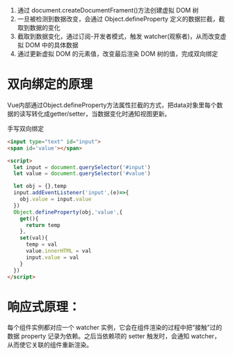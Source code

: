  1. 通过 document.createDocumentFrament()方法创建虚拟 DOM 树
 2. 一旦被检测到数据改变，会通过 Object.defineProperty 定义的数据拦截，截取到数据的变化
 3. 截取到数据变化，通过订阅-开发者模式，触发 watcher(观察者)，从而改变虚拟 DOM 中的具体数据
 4. 通过更新虚拟 DOM 的元素值，改变最后渲染 DOM 树的值，完成双向绑定

# 双向绑定的原理
Vue内部通过Object.defineProperty方法属性拦截的方式，把data对象里每个数据的读写转化成getter/setter，当数据变化时通知视图更新。

手写双向绑定
```html
<input type="text" id="input">
<span id='value'></span>

<script>
  let input = document.querySelector('#input')
  let value = document.querySelector('#value')

  let obj = {},temp
  input.addEventListener('input',(e)=>{
    obj.value = input.value
  })
  Object.defineProperty(obj,'value',{
    get(){
      return temp
    },
    set(val){
      temp = val
      value.innerHTML = val
      input.value = val
    }
  })
</script>
```

# 响应式原理：
每个组件实例都对应一个 watcher 实例，它会在组件渲染的过程中把“接触”过的数据 property 记录为依赖。之后当依赖项的 setter 触发时，会通知 watcher，从而使它关联的组件重新渲染。
